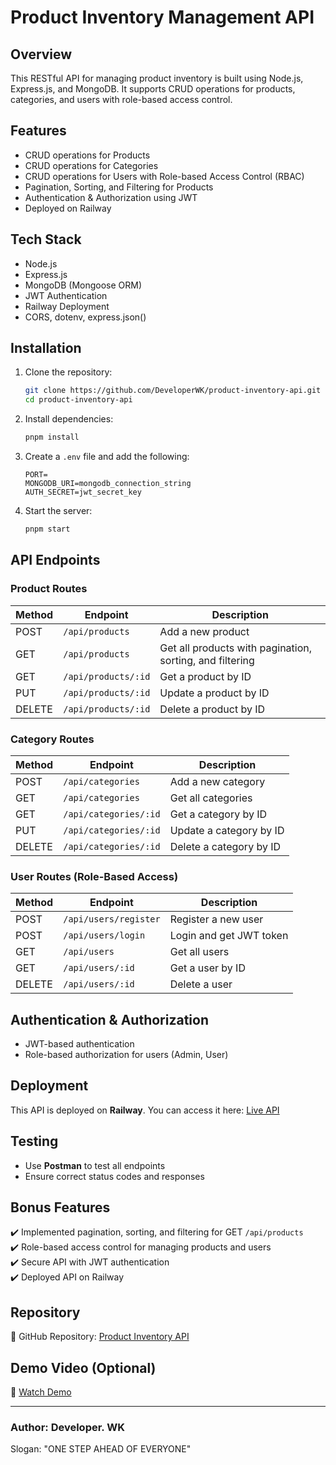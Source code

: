 # Product Inventory Management API

## Overview

This RESTful API for managing product inventory is built using Node.js, Express.js, and MongoDB. It supports CRUD operations for products, categories, and users with role-based access control.

## Features

- CRUD operations for Products
- CRUD operations for Categories
- CRUD operations for Users with Role-based Access Control (RBAC)
- Pagination, Sorting, and Filtering for Products
- Authentication & Authorization using JWT
- Deployed on Railway

## Tech Stack

- Node.js
- Express.js
- MongoDB (Mongoose ORM)
- JWT Authentication
- Railway Deployment
- CORS, dotenv, express.json()

## Installation

1. Clone the repository:

   ```sh
   git clone https://github.com/DeveloperWK/product-inventory-api.git
   cd product-inventory-api
   ```

2. Install dependencies:

   ```sh
   pnpm install
   ```

3. Create a `.env` file and add the following:

   ```env
   PORT=
   MONGODB_URI=mongodb_connection_string
   AUTH_SECRET=jwt_secret_key
   ```

4. Start the server:

   ```sh
   pnpm start
   ```

## API Endpoints

### Product Routes

| Method | Endpoint            | Description                                              |
| ------ | ------------------- | -------------------------------------------------------- |
| POST   | `/api/products`     | Add a new product                                        |
| GET    | `/api/products`     | Get all products with pagination, sorting, and filtering |
| GET    | `/api/products/:id` | Get a product by ID                                      |
| PUT    | `/api/products/:id` | Update a product by ID                                   |
| DELETE | `/api/products/:id` | Delete a product by ID                                   |

### Category Routes

| Method | Endpoint              | Description             |
| ------ | --------------------- | ----------------------- |
| POST   | `/api/categories`     | Add a new category      |
| GET    | `/api/categories`     | Get all categories      |
| GET    | `/api/categories/:id` | Get a category by ID    |
| PUT    | `/api/categories/:id` | Update a category by ID |
| DELETE | `/api/categories/:id` | Delete a category by ID |

### User Routes (Role-Based Access)

| Method | Endpoint              | Description             |
| ------ | --------------------- | ----------------------- |
| POST   | `/api/users/register` | Register a new user     |
| POST   | `/api/users/login`    | Login and get JWT token |
| GET    | `/api/users`          | Get all users           |
| GET    | `/api/users/:id`      | Get a user by ID        |
| DELETE | `/api/users/:id`      | Delete a user           |

## Authentication & Authorization

- JWT-based authentication
- Role-based authorization for users (Admin, User)

## Deployment

This API is deployed on **Railway**. You can access it here: [Live API](https://product-inventory-api-production.up.railway.app/api/products)

## Testing

- Use **Postman** to test all endpoints
- Ensure correct status codes and responses

## Bonus Features

✔️ Implemented pagination, sorting, and filtering for GET `/api/products`  
✔️ Role-based access control for managing products and users  
✔️ Secure API with JWT authentication  
✔️ Deployed API on Railway

## Repository

📌 GitHub Repository: [Product Inventory API](https://github.com/DeveloperWK/product-inventory-api)

## Demo Video (Optional)

📌 [Watch Demo](https://your-demo-link.com/)

---

### Author: Developer. WK

Slogan: "ONE STEP AHEAD OF EVERYONE"
